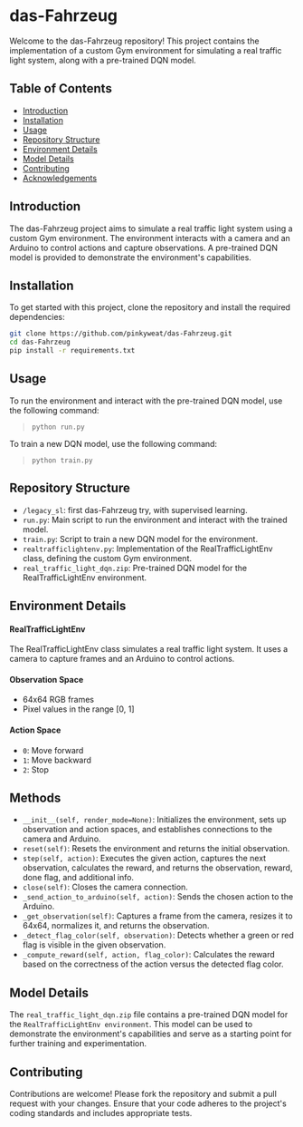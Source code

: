 # das-Fahrzeug

Welcome to the das-Fahrzeug repository! This project contains the implementation of a custom Gym environment for simulating a real traffic light system, along with a pre-trained DQN model.

## Table of Contents

- [Introduction](#introduction)
- [Installation](#installation)
- [Usage](#usage)
- [Repository Structure](#repository-structure)
- [Environment Details](#environment-details)
- [Model Details](#model-details)
- [Contributing](#contributing)
- [Acknowledgements](#acknowledgements)

## Introduction

The das-Fahrzeug project aims to simulate a real traffic light system using a custom Gym environment. The environment interacts with a camera and an Arduino to control actions and capture observations. A pre-trained DQN model is provided to demonstrate the environment's capabilities.

## Installation

To get started with this project, clone the repository and install the required dependencies:

```bash
git clone https://github.com/pinkyweat/das-Fahrzeug.git
cd das-Fahrzeug
pip install -r requirements.txt
```

## Usage
To run the environment and interact with the pre-trained DQN model, use the following command:

>  ``` python run.py ```

To train a new DQN model, use the following command:

> ``` python train.py ```


## Repository Structure
- `/legacy_sl`: first das-Fahrzeug try, with supervised learning.
- `run.py`: Main script to run the environment and interact with the trained model.
- `train.py`: Script to train a new DQN model for the environment.
- `realtrafficlightenv.py`: Implementation of the RealTrafficLightEnv class, defining the custom Gym environment.
- `real_traffic_light_dqn.zip`: Pre-trained DQN model for the RealTrafficLightEnv environment.

##  Environment Details

#### RealTrafficLightEnv
The RealTrafficLightEnv class simulates a real traffic light system. It uses a camera to capture frames and an Arduino to control actions.

#### Observation Space
- 64x64 RGB frames
- Pixel values in the range [0, 1]

#### Action Space
- `0`: Move forward
- `1`: Move backward
- `2`: Stop


## Methods
- `__init__(self, render_mode=None)`: Initializes the environment, sets up observation and action spaces, and establishes connections to the camera and Arduino.
- `reset(self)`: Resets the environment and returns the initial observation.
- `step(self, action)`: Executes the given action, captures the next observation, calculates the reward, and returns the observation, reward, done flag, and additional info.
- `close(self)`: Closes the camera connection.
- `_send_action_to_arduino(self, action)`: Sends the chosen action to the Arduino.
- `_get_observation(self)`: Captures a frame from the camera, resizes it to 64x64, normalizes it, and returns the observation.
- `_detect_flag_color(self, observation)`: Detects whether a green or red flag is visible in the given observation.
- `_compute_reward(self, action, flag_color)`: Calculates the reward based on the correctness of the action versus the detected flag color.

## Model Details
The `real_traffic_light_dqn.zip` file contains a pre-trained DQN model for the `RealTrafficLightEnv environment`. This model can be used to demonstrate the environment's capabilities and serve as a starting point for further training and experimentation.

## Contributing
Contributions are welcome! Please fork the repository and submit a pull request with your changes. Ensure that your code adheres to the project's coding standards and includes appropriate tests.